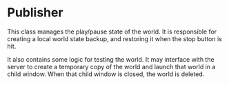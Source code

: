 # Publisher

This class manages the play/pause state of the world. It is responsible for creating a local world state backup, and restoring it when the stop button is hit. 

It also contains some logic for testing the world. It may interface with the server to create a temporary copy of the world and launch that world in a child window. When that child window is closed, the world is deleted. 